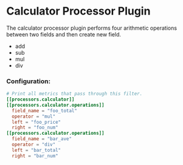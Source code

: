 # Calculator Processor Plugin

The calculator processor plugin performs four arithmetic operations between two fields and then create new field.

* add
* sub
* mul
* div

### Configuration:

```toml
# Print all metrics that pass through this filter.
[[processors.calculator]]
[[processors.calculator.operations]]
  field_name = "foo_total"
  operator = "mul"
  left = "foo_price"
  right = "foo_num"
[[processors.calculator.operations]]
  field_name = "bar_ave"
  operator = "div"
  left = "bar_total"
  right = "bar_num"
```
